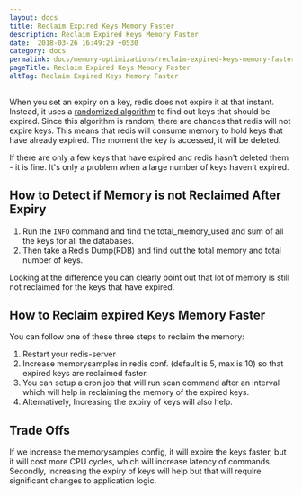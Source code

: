 ```yaml
---
layout: docs
title: Reclaim Expired Keys Memory Faster
description: Reclaim Expired Keys Memory Faster
date:  2018-03-26 16:49:29 +0530
category: docs
permalink: docs/memory-optimizations/reclaim-expired-keys-memory-faster/
pageTitle: Reclaim Expired Keys Memory Faster
altTag: Reclaim Expired Keys Memory Faster
---
```


When you set an expiry on a key, redis does not expire it at that instant. Instead, it uses a [randomized algorithm](https://redis.io/commands/expire) to find out keys that should be expired. Since this algorithm is random, there are chances that redis will not expire keys. This means that redis will consume memory to hold keys that have already expired. The moment the key is accessed, it will be deleted.

If there are only a few keys that have expired and redis hasn't deleted them - it is fine. It's only a problem when a large number of keys haven't expired.

## How to Detect if Memory is not Reclaimed After Expiry
1. Run the `INFO` command and find the total_memory_used and sum of all the keys for all the databases.
2. Then take a Redis Dump(RDB) and find out the total memory and total number of keys.

Looking at the difference you can clearly point out that lot of memory is still not reclaimed for the keys that have expired.

## How to Reclaim expired Keys Memory Faster
You can follow one of these three steps to reclaim the memory:
1. Restart your redis-server
2. Increase memorysamples in redis conf. (default is 5, max is 10) so that expired keys are reclaimed faster.
3. You can setup a cron job that will run scan command after an interval which will help in reclaiming the memory of the expired keys.
4. Alternatively, Increasing the expiry of keys will also help.

## Trade Offs
If we increase the memorysamples config, it will expire the keys faster, but it will cost more CPU cycles, which will increase latency of commands. Secondly, increasing the expiry of keys will help but that will require significant changes to application logic.
